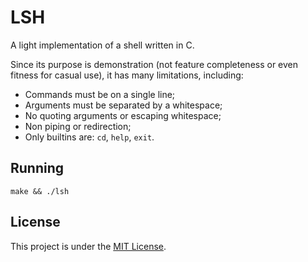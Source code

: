 # LSH
A light implementation of a shell written in C.

Since its purpose is demonstration (not feature completeness or even fitness for casual use), it has many limitations, including:

* Commands must be on a single line;
* Arguments must be separated by a whitespace;
* No quoting arguments or escaping whitespace;
* Non piping or redirection;
* Only builtins are: `cd`, `help`, `exit`.

## Running
```
make && ./lsh
```

## License
This project is under the [MIT License](https://github.com/SebaOfficial/LSH/blob/main/LICENSE).
